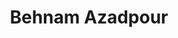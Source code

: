 ---
layout: page
title: Behnam Azadpour
description: PhD student (Chemical Engineering) <br>MS, Materials Sci. & Eng., Sharif University of Technology (2021)<br>BS, Metallurgy and Materials Engineering, University of Tehran (2018)<br>Email&#58; behnamaz@buffalo.edu
img: assets/img/behnam.jpg
redirect: 
importance: 2
category: Graduate Students
horizontal: true
---